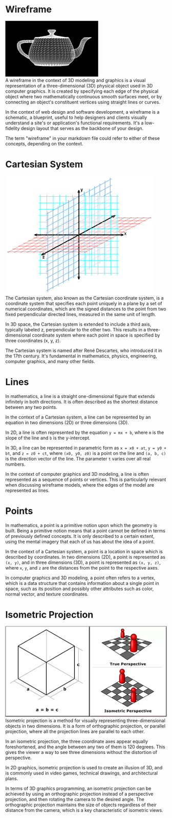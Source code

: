 # Wireframe
![wireframe.png](wireframe.png)\
A wireframe in the context of 3D modeling and graphics is a visual representation of a three-dimensional (3D) physical object used in 3D computer graphics. It is created by specifying each edge of the physical object where two mathematically continuous smooth surfaces meet, or by connecting an object's constituent vertices using straight lines or curves.

In the context of web design and software development, a wireframe is a schematic, a blueprint, useful to help designers and clients visually understand a site's or application's functional requirements. It's a low-fidelity design layout that serves as the backbone of your design.

The term "wireframe" in your markdown file could refer to either of these concepts, depending on the context.

# Cartesian System
![3D_Cartesian.png](3D_Cartesian.png)\
The Cartesian system, also known as the Cartesian coordinate system, is a coordinate system that specifies each point uniquely in a plane by a set of numerical coordinates, which are the signed distances to the point from two fixed perpendicular directed lines, measured in the same unit of length.

In 3D space, the Cartesian system is extended to include a third axis, typically labeled z, perpendicular to the other two. This results in a three-dimensional coordinate system where each point in space is specified by three coordinates (x, y, z).

The Cartesian system is named after René Descartes, who introduced it in the 17th century. It's fundamental in mathematics, physics, engineering, computer graphics, and many other fields.

# Lines
In mathematics, a line is a straight one-dimensional figure that extends infinitely in both directions. It is often described as the shortest distance between any two points.

In the context of a Cartesian system, a line can be represented by an equation in two dimensions (2D) or three dimensions (3D).

In 2D, a line is often represented by the equation `y = mx + b`, where `m` is the slope of the line and `b` is the y-intercept.

In 3D, a line can be represented in parametric form as `x = x0 + at`, `y = y0 + bt`, and `z = z0 + ct`, where `(x0, y0, z0)` is a point on the line and `(a, b, c)` is the direction vector of the line. The parameter `t` varies over all real numbers.

In the context of computer graphics and 3D modeling, a line is often represented as a sequence of points or vertices. This is particularly relevant when discussing wireframe models, where the edges of the model are represented as lines.

# Points
In mathematics, a point is a primitive notion upon which the geometry is built. Being a primitive notion means that a point cannot be defined in terms of previously defined concepts. It is only described to a certain extent, using the mental imagery that each of us has about the idea of a point.

In the context of a Cartesian system, a point is a location in space which is described by coordinates. In two dimensions (2D), a point is represented as `(x, y)`, and in three dimensions (3D), a point is represented as `(x, y, z)`, where `x`, `y`, and `z` are the distances from the point to the respective axes.

In computer graphics and 3D modeling, a point often refers to a vertex, which is a data structure that contains information about a single point in space, such as its position and possibly other attributes such as color, normal vector, and texture coordinates.

# Isometric Projection
![isometric.png](isometric.png)\
Isometric projection is a method for visually representing three-dimensional objects in two dimensions. It is a form of orthographic projection, or parallel projection, where all the projection lines are parallel to each other.

In an isometric projection, the three coordinate axes appear equally foreshortened, and the angle between any two of them is 120 degrees. This gives the viewer a way to see three dimensions without the distortion of perspective.

In 2D graphics, isometric projection is used to create an illusion of 3D, and is commonly used in video games, technical drawings, and architectural plans.

In terms of 3D graphics programming, an isometric projection can be achieved by using an orthographic projection instead of a perspective projection, and then rotating the camera to the desired angle. The orthographic projection maintains the size of objects regardless of their distance from the camera, which is a key characteristic of isometric views.